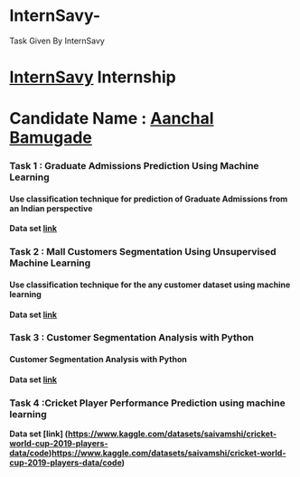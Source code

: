 # InternSavy-
Task Given By InternSavy

# [InternSavy](https://www.internsavy.com/) Internship
# Candidate Name : [Aanchal Bamugade](https://www.linkedin.com/in/aanchal-bamugade-6968441a0/)

### Task 1 : Graduate Admissions Prediction Using Machine Learning 

#### Use classification technique for prediction of Graduate Admissions from an Indian perspective

**Data set [link](https://www.kaggle.com/datasets/mohansacharya/graduate-admissions)**


### Task 2 : Mall Customers Segmentation Using Unsupervised Machine Learning 

#### Use classification technique for the any customer dataset using machine learning

**Data set [link](https://www.kaggle.com/datasets/shwetabh123/mall-customers)**


### Task 3 : Customer Segmentation Analysis with Python 

#### Customer Segmentation Analysis with Python

**Data set [link](https://www.kaggle.com/datasets/vjchoudhary7/customer-segmentation-tutorial-in-python)**

### Task 4 :Cricket Player Performance Prediction using machine learning

**Data set [link] (https://www.kaggle.com/datasets/saivamshi/cricket-world-cup-2019-players-data/code)https://www.kaggle.com/datasets/saivamshi/cricket-world-cup-2019-players-data/code)**
